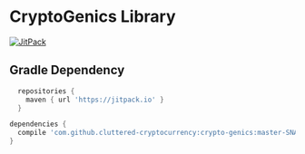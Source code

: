 # CryptoGenics Library

[![JitPack](https://img.shields.io/badge/JitPack-master-green.svg)](https://jitpack.io/#cluttered-cryptocurrency/crypto-genics/master-SNAPSHOT)

## Gradle Dependency
```groovy
  repositories {
    maven { url 'https://jitpack.io' }
  }
```
```groovy
dependencies {
  compile 'com.github.cluttered-cryptocurrency:crypto-genics:master-SNAPSHOT'
}
```